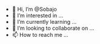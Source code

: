 - 👋 Hi, I’m @Sobajo
- 👀 I’m interested in ...
- 🌱 I’m currently learning ...
- 💞️ I’m looking to collaborate on ...
- 📫 How to reach me ...

<!---
Sobajo/Sobajo is a ✨ special ✨ repository because its `README.md` (this file) appears on your GitHub profile.
You can click the Preview link to take a look at your changes.
--->

